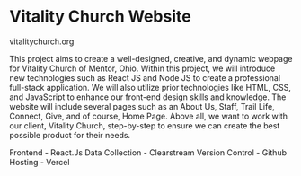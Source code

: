 # Vitality Church Website

vitalitychurch.org

This project aims to create a well-designed, creative, and dynamic webpage for Vitality Church of Mentor, Ohio. Within this project, we will introduce new technologies such as React JS and Node JS to create a professional full-stack application. We will also utilize prior technologies like HTML, CSS, and JavaScript to enhance our front-end design skills and knowledge. The website will include several pages such as an About Us, Staff, Trail Life, Connect, Give, and of course, Home Page. Above all, we want to work with our client, Vitality Church, step-by-step to ensure we can create the best possible product for their needs.

Frontend - React.Js
Data Collection - Clearstream
Version Control - Github
Hosting - Vercel
